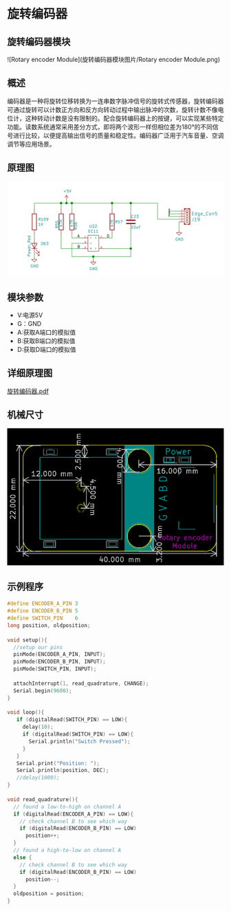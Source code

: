 # 旋转编码器

## 旋转编码器模块

![Rotary encoder Module](旋转编码器模块图片/Rotary encoder Module.png)

##  概述

​       编码器是一种将旋转位移转换为一连串数字脉冲信号的旋转式传感器，旋转编码器可通过旋转可以计数正方向和反方向转动过程中输出脉冲的次数，旋转计数不像电位计，这种转动计数是没有限制的。配合旋转编码器上的按键，可以实现某些特定功能。读数系统通常采用差分方式，即将两个波形一样但相位差为180°的不同信号进行比较，以便提高输出信号的质量和稳定性。编码器广泛用于汽车音量、空调调节等应用场景。

## 原理图

![图片2](旋转编码器模块图片/图片2.png)

## 模块参数

* V:电源5V
* G：GND
* A:获取A端口的模拟值
* B:获取B端口的模拟值
* D:获取D端口的模拟值

## 详细原理图

 [旋转编码器.pdf](旋转编码器模块图片/旋转编码器.pdf) 

## 机械尺寸



![图片3](旋转编码器模块图片/图片3.png)

## 示例程序

```c
#define ENCODER_A_PIN 3
#define ENCODER_B_PIN 5
#define SWITCH_PIN    6
long position, oldposition;

void setup(){
  //setup our pins 
  pinMode(ENCODER_A_PIN, INPUT);
  pinMode(ENCODER_B_PIN, INPUT);
  pinMode(SWITCH_PIN, INPUT);

  attachInterrupt(1, read_quadrature, CHANGE);
  Serial.begin(9600);
}

void loop(){
   if (digitalRead(SWITCH_PIN) == LOW){
     delay(10);
     if (digitalRead(SWITCH_PIN) == LOW){
       Serial.println("Switch Pressed");
     }
   }
   Serial.print("Position: ");
   Serial.println(position, DEC);
   //delay(1000);
}

void read_quadrature(){  
  // found a low-to-high on channel A 
  if (digitalRead(ENCODER_A_PIN) == LOW){   
    // check channel B to see which way 
    if (digitalRead(ENCODER_B_PIN) == LOW)
      position++;
  }
  // found a high-to-low on channel A 
  else {
    // check channel B to see which way 
    if (digitalRead(ENCODER_B_PIN) == LOW)
      position--;
  }
  oldposition = position;
}
```

